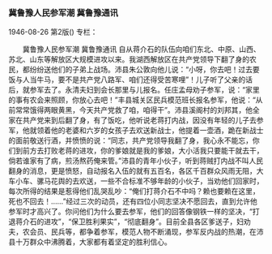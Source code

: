 ### 冀鲁豫人民参军潮  冀鲁豫通讯

1946-08-26
第2版()
专栏：

　　冀鲁豫人民参军潮
    冀鲁豫通讯
    自从蒋介石的队伍向咱们东北、中原、山西、苏北、山东等解放区大规模进攻以来。我湖西解放区在共产党领导下翻了身的农民，都纷纷送他们的子弟上战场。沛县朱公敦向他儿说：“小呀，你去吧！过去要饭与人当牛马，要不是共产党八路军、咱们还得受苦寒哩”！儿子听了父亲的话后，就参军去了。永清夫妇到会长那里与儿报名。任庄孟母劝子参军，说：“家里的事有农会来照顾，你放心去吧！”丰县城关区民兵模范班长报名参军，他说：“从前常常饿得两眼黄黑，今天共产党救了咱，咱得干”。沛县溪阁村的刘邦其，他全家在共产党来到后翻了身，有了饭吃，他听说老蒋打内战，因没有年轻的儿子去参军，他就领着他的老婆和六岁的女孩子去欢送新战士，他提着一壶酒，跪在新战士的面前敬送行酒，并愤愤的说：“同志，共产党领导我翻了身，我心永不能忘，你们到前方去打败老蒋的进攻，你的爹娘就是我的爹娘，大小活我只要能干就去干，倘若谁家有了病，煎汤熬药俺来管。”沛县的青年小伙子，听到蒋贼打内战不叫人民翻身的消息，更是愤怒，自动报名入伍的就有五百名，各区千百群众风雨无阻，大车小车、骡马花舆的去欢送，一些不合标准不够年龄的小伙子，当劝他们回家时，每次所得的结果是惹得他们乱哭乱吵：“俺们打蒋介石不中吗？赖也要赖在这里，死也不回去！……”经过三次的动员，还有四位小同志坚决不愿回去，直到允许他参军时才高兴了。你问他们为什么要去参军，他们的回答像钢铁一样的坚决，“打退蒋介石的进攻”，“保卫胜利果实”，“彻底翻身”。目前全县各区爹送子，妇劝夫，农会员、民兵等，都争着参军，模范人物不断涌现，参军反内战的热潮，在沛县十万群众中沸腾着，大家都有着坚定的胜利信心。
